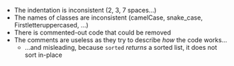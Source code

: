 - The indentation is inconsistent (2, 3, 7 spaces...)
- The names of classes are inconsistent (camelCase, snake_case, Firstletteruppercased, ...)
- There is commented-out code that could be removed
- The comments are useless as they try to describe _how_ the code works...
  - ...and misleading, because `sorted` _returns_ a sorted list, it does not sort in-place
